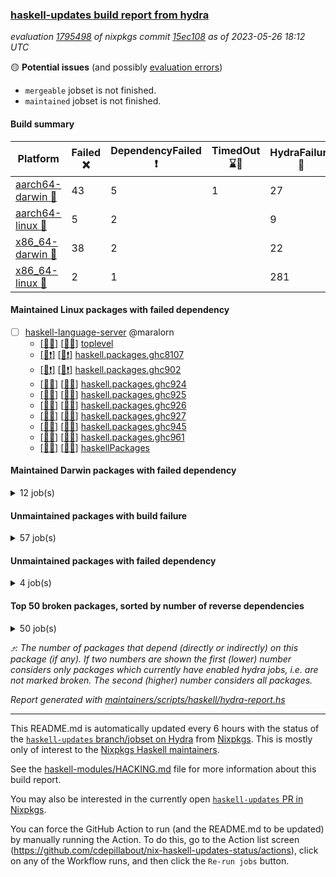 ### [haskell-updates build report from hydra](https://hydra.nixos.org/jobset/nixpkgs/haskell-updates)
*evaluation [1795498](https://hydra.nixos.org/eval/1795498) of nixpkgs commit [15ec108](https://github.com/NixOS/nixpkgs/commits/15ec108b1d2e23110b41edab9ec513439fcff70e) as of 2023-05-26 18:12 UTC*

:yellow_circle: **Potential issues** (and possibly [evaluation errors](https://hydra.nixos.org/jobset/nixpkgs/haskell-updates))
  * `mergeable` jobset is not finished.
  * `maintained` jobset is not finished.

#### Build summary

 | Platform | Failed :x: | DependencyFailed :heavy_exclamation_mark: | TimedOut :hourglass::no_entry_sign: | HydraFailure :construction: | Unfinished :hourglass_flowing_sand: | Success :heavy_check_mark: | 
 | --- | --- | --- | --- | --- | --- | --- | 
 | [aarch64-darwin :green_apple:](https://hydra.nixos.org/eval/1795498?filter=.aarch64-darwin) | 43 | 5 | 1 | 27 | 18 | 6421 | 
 | [aarch64-linux :iphone:](https://hydra.nixos.org/eval/1795498?filter=.aarch64-linux) | 5 | 2 |  | 9 | 17 | 6557 | 
 | [x86_64-darwin :apple:](https://hydra.nixos.org/eval/1795498?filter=.x86_64-darwin) | 38 | 2 |  | 22 | 18 | 6454 | 
 | [x86_64-linux :penguin:](https://hydra.nixos.org/eval/1795498?filter=.x86_64-linux) | 2 | 1 |  | 281 | 25 | 6328 | 
#### Maintained Linux packages with failed dependency
- [ ] [haskell-language-server](https://hydra.nixos.org/eval/1795498?filter=haskell-language-server) @maralorn
  - [[:iphone::construction:]](https://hydra.nixos.org/build/220674954) [[:penguin::construction:]](https://hydra.nixos.org/build/220668556) [toplevel](https://hydra.nixos.org/eval/1795498?filter=haskell-language-server)
  - [[:iphone::heavy_exclamation_mark:]](https://hydra.nixos.org/build/221745292) [[:penguin::heavy_exclamation_mark:]](https://hydra.nixos.org/build/221745296) [haskell.packages.ghc8107](https://hydra.nixos.org/eval/1795498?filter=haskell.packages.ghc8107.haskell-language-server)
  - [[:iphone::heavy_exclamation_mark:]](https://hydra.nixos.org/build/221745294) [[:penguin::heavy_exclamation_mark:]](https://hydra.nixos.org/build/221745299) [haskell.packages.ghc902](https://hydra.nixos.org/eval/1795498?filter=haskell.packages.ghc902.haskell-language-server)
  - [[:iphone::construction:]](https://hydra.nixos.org/build/220667219) [[:penguin::construction:]](https://hydra.nixos.org/build/220672480) [haskell.packages.ghc924](https://hydra.nixos.org/eval/1795498?filter=haskell.packages.ghc924.haskell-language-server)
  - [[:iphone::construction:]](https://hydra.nixos.org/build/220680070) [[:penguin::construction:]](https://hydra.nixos.org/build/220675760) [haskell.packages.ghc925](https://hydra.nixos.org/eval/1795498?filter=haskell.packages.ghc925.haskell-language-server)
  - [[:iphone::construction:]](https://hydra.nixos.org/build/220671491) [[:penguin::construction:]](https://hydra.nixos.org/build/220669832) [haskell.packages.ghc926](https://hydra.nixos.org/eval/1795498?filter=haskell.packages.ghc926.haskell-language-server)
  - [[:iphone::construction:]](https://hydra.nixos.org/build/220668489) [[:penguin::construction:]](https://hydra.nixos.org/build/220670980) [haskell.packages.ghc927](https://hydra.nixos.org/eval/1795498?filter=haskell.packages.ghc927.haskell-language-server)
  - [[:iphone::construction:]](https://hydra.nixos.org/build/220679066) [[:penguin::construction:]](https://hydra.nixos.org/build/220677753) [haskell.packages.ghc945](https://hydra.nixos.org/eval/1795498?filter=haskell.packages.ghc945.haskell-language-server)
  - [[:iphone::construction:]](https://hydra.nixos.org/build/220673971) [[:penguin::construction:]](https://hydra.nixos.org/build/220672856) [haskell.packages.ghc961](https://hydra.nixos.org/eval/1795498?filter=haskell.packages.ghc961.haskell-language-server)
  - [[:iphone::construction:]](https://hydra.nixos.org/build/220667119) [[:penguin::construction:]](https://hydra.nixos.org/build/220675067) [haskellPackages](https://hydra.nixos.org/eval/1795498?filter=haskellPackages.haskell-language-server)
#### Maintained Darwin packages with failed dependency
<details><summary>12 job(s) </summary>

- [ ] [haskell-language-server](https://hydra.nixos.org/eval/1795498?filter=haskell-language-server) @maralorn
  - [[:green_apple::construction:]](https://hydra.nixos.org/build/220671651) [[:apple::construction:]](https://hydra.nixos.org/build/220674674) [toplevel](https://hydra.nixos.org/eval/1795498?filter=haskell-language-server)
  - [[:green_apple::heavy_exclamation_mark:]](https://hydra.nixos.org/build/221745303) [[:apple::heavy_exclamation_mark:]](https://hydra.nixos.org/build/221745302) [haskell.packages.ghc8107](https://hydra.nixos.org/eval/1795498?filter=haskell.packages.ghc8107.haskell-language-server)
  - [[:green_apple::heavy_exclamation_mark:]](https://hydra.nixos.org/build/221745291) [[:apple::heavy_exclamation_mark:]](https://hydra.nixos.org/build/221745297) [haskell.packages.ghc902](https://hydra.nixos.org/eval/1795498?filter=haskell.packages.ghc902.haskell-language-server)
  - [[:green_apple::construction:]](https://hydra.nixos.org/build/220669910) [[:apple::construction:]](https://hydra.nixos.org/build/220673658) [haskell.packages.ghc924](https://hydra.nixos.org/eval/1795498?filter=haskell.packages.ghc924.haskell-language-server)
  - [[:green_apple::construction:]](https://hydra.nixos.org/build/220678891) [[:apple::construction:]](https://hydra.nixos.org/build/220673143) [haskell.packages.ghc925](https://hydra.nixos.org/eval/1795498?filter=haskell.packages.ghc925.haskell-language-server)
  - [[:green_apple::construction:]](https://hydra.nixos.org/build/220678748) [[:apple::construction:]](https://hydra.nixos.org/build/220664423) [haskell.packages.ghc926](https://hydra.nixos.org/eval/1795498?filter=haskell.packages.ghc926.haskell-language-server)
  - [[:green_apple::construction:]](https://hydra.nixos.org/build/220666573) [[:apple::construction:]](https://hydra.nixos.org/build/220666424) [haskell.packages.ghc927](https://hydra.nixos.org/eval/1795498?filter=haskell.packages.ghc927.haskell-language-server)
  - [[:green_apple::construction:]](https://hydra.nixos.org/build/220665154) [[:apple::construction:]](https://hydra.nixos.org/build/220671071) [haskell.packages.ghc945](https://hydra.nixos.org/eval/1795498?filter=haskell.packages.ghc945.haskell-language-server)
  - [[:green_apple::construction:]](https://hydra.nixos.org/build/220663355) [[:apple::construction:]](https://hydra.nixos.org/build/220666320) [haskell.packages.ghc961](https://hydra.nixos.org/eval/1795498?filter=haskell.packages.ghc961.haskell-language-server)
  - [[:green_apple::construction:]](https://hydra.nixos.org/build/220673221) [[:apple::construction:]](https://hydra.nixos.org/build/220666377) [haskellPackages](https://hydra.nixos.org/eval/1795498?filter=haskellPackages.haskell-language-server)
- [ ] [[:green_apple::heavy_exclamation_mark:]](https://hydra.nixos.org/build/220674599) [[:apple::construction:]](https://hydra.nixos.org/build/220665526) [haskellPackages.streamly-lmdb](https://hydra.nixos.org/eval/1795498?filter=haskellPackages.streamly-lmdb) @shlok
</details>

#### Unmaintained packages with build failure
<details><summary>57 job(s) </summary>

- [ ] [[:green_apple::x:]](https://hydra.nixos.org/build/220667266) [[:iphone::heavy_check_mark:]](https://hydra.nixos.org/build/220672591) [[:apple::heavy_check_mark:]](https://hydra.nixos.org/build/220666229) [[:penguin::heavy_check_mark:]](https://hydra.nixos.org/build/220663004) [haskellPackages.di-core](https://hydra.nixos.org/eval/1795498?filter=haskellPackages.di-core)  :arrow_heading_up: 8 | 11
- [ ] [[:green_apple::heavy_check_mark:]](https://hydra.nixos.org/build/219814299) [[:iphone::x:]](https://hydra.nixos.org/build/219825954) [[:apple::heavy_check_mark:]](https://hydra.nixos.org/build/219822238) [[:penguin::heavy_check_mark:]](https://hydra.nixos.org/build/219821736) [haskellPackages.long-double](https://hydra.nixos.org/eval/1795498?filter=haskellPackages.long-double)  :arrow_heading_up: 1 | 2
- [ ] [[:green_apple::x:]](https://hydra.nixos.org/build/220663914) [[:iphone::heavy_check_mark:]](https://hydra.nixos.org/build/220667392) [[:apple::construction:]](https://hydra.nixos.org/build/220663478) [[:penguin::heavy_check_mark:]](https://hydra.nixos.org/build/220664487) [haskellPackages.posix-socket](https://hydra.nixos.org/eval/1795498?filter=haskellPackages.posix-socket)  :arrow_heading_up: 1 | 2
- [ ] [[:green_apple::x:]](https://hydra.nixos.org/build/219822134) [[:iphone::heavy_check_mark:]](https://hydra.nixos.org/build/220654727) [[:apple::x:]](https://hydra.nixos.org/build/219812749) [[:penguin::heavy_check_mark:]](https://hydra.nixos.org/build/220654786) [haskellPackages.openal-ffi](https://hydra.nixos.org/eval/1795498?filter=haskellPackages.openal-ffi)  :arrow_heading_up: 1 | 1
- [ ] [[:green_apple::heavy_check_mark:]](https://hydra.nixos.org/build/219822225) [[:iphone::x:]](https://hydra.nixos.org/build/219803223) [[:apple::heavy_check_mark:]](https://hydra.nixos.org/build/219803406) [[:penguin::heavy_check_mark:]](https://hydra.nixos.org/build/219805721) [haskellPackages.freetype2](https://hydra.nixos.org/eval/1795498?filter=haskellPackages.freetype2)  :arrow_heading_up: 0 | 11
- [ ] [[:green_apple::x:]](https://hydra.nixos.org/build/219812129) [[:iphone::heavy_check_mark:]](https://hydra.nixos.org/build/219809287) [[:apple::x:]](https://hydra.nixos.org/build/219811502) [[:penguin::heavy_check_mark:]](https://hydra.nixos.org/build/219816947) [haskellPackages.llvm-tf](https://hydra.nixos.org/eval/1795498?filter=haskellPackages.llvm-tf)  :arrow_heading_up: 0 | 6
- [ ] [[:green_apple::construction:]](https://hydra.nixos.org/build/220664003) [[:iphone::heavy_check_mark:]](https://hydra.nixos.org/build/220664160) [[:apple::x:]](https://hydra.nixos.org/build/220668969) [[:penguin::heavy_check_mark:]](https://hydra.nixos.org/build/220670378) [haskellPackages.pipes-zlib](https://hydra.nixos.org/eval/1795498?filter=haskellPackages.pipes-zlib)  :arrow_heading_up: 0 | 5
- [ ] [[:green_apple::x:]](https://hydra.nixos.org/build/220662956) [[:iphone::heavy_check_mark:]](https://hydra.nixos.org/build/220675345) [[:apple::heavy_check_mark:]](https://hydra.nixos.org/build/220676979) [[:penguin::heavy_check_mark:]](https://hydra.nixos.org/build/220665680) [haskellPackages.folds](https://hydra.nixos.org/eval/1795498?filter=haskellPackages.folds)  :arrow_heading_up: 0 | 3
- [ ] [[:green_apple::x:]](https://hydra.nixos.org/build/219813459) [[:iphone::x:]](https://hydra.nixos.org/build/219807333) [[:apple::heavy_check_mark:]](https://hydra.nixos.org/build/219815125) [[:penguin::heavy_check_mark:]](https://hydra.nixos.org/build/219809651) [haskellPackages.picosat](https://hydra.nixos.org/eval/1795498?filter=haskellPackages.picosat)  :arrow_heading_up: 0 | 3
- [ ] [[:green_apple::x:]](https://hydra.nixos.org/build/219800520) [[:iphone::heavy_check_mark:]](https://hydra.nixos.org/build/219812915) [[:apple::heavy_check_mark:]](https://hydra.nixos.org/build/219810990) [[:penguin::heavy_check_mark:]](https://hydra.nixos.org/build/219819715) [haskellPackages.LibZip](https://hydra.nixos.org/eval/1795498?filter=haskellPackages.LibZip)  :arrow_heading_up: 0 | 2
- [ ] [[:green_apple::heavy_check_mark:]](https://hydra.nixos.org/build/220675337) [[:iphone::heavy_check_mark:]](https://hydra.nixos.org/build/220674799) [[:apple::x:]](https://hydra.nixos.org/build/220673501) [[:penguin::heavy_check_mark:]](https://hydra.nixos.org/build/220674366) [haskellPackages.quic](https://hydra.nixos.org/eval/1795498?filter=haskellPackages.quic)  :arrow_heading_up: 0 | 2
- [ ] [[:green_apple::x:]](https://hydra.nixos.org/build/220667776) [[:iphone::heavy_check_mark:]](https://hydra.nixos.org/build/220663749) [[:apple::heavy_check_mark:]](https://hydra.nixos.org/build/220663336) [[:penguin::heavy_check_mark:]](https://hydra.nixos.org/build/220680678) [haskellPackages.rocksdb-haskell](https://hydra.nixos.org/eval/1795498?filter=haskellPackages.rocksdb-haskell)  :arrow_heading_up: 0 | 2
- [ ] [[:green_apple::construction:]](https://hydra.nixos.org/build/220674495) [[:iphone::heavy_check_mark:]](https://hydra.nixos.org/build/220670948) [[:apple::x:]](https://hydra.nixos.org/build/220672647) [[:penguin::heavy_check_mark:]](https://hydra.nixos.org/build/220665306) [haskellPackages.h-raylib](https://hydra.nixos.org/eval/1795498?filter=haskellPackages.h-raylib)  :arrow_heading_up: 0 | 1
- [ ] [[:green_apple::x:]](https://hydra.nixos.org/build/219825934) [[:iphone::heavy_check_mark:]](https://hydra.nixos.org/build/219821588) [[:apple::x:]](https://hydra.nixos.org/build/219816946) [[:penguin::heavy_check_mark:]](https://hydra.nixos.org/build/219801127) [haskellPackages.hamid](https://hydra.nixos.org/eval/1795498?filter=haskellPackages.hamid)  :arrow_heading_up: 0 | 1
- [ ] [[:green_apple::x:]](https://hydra.nixos.org/build/219819697) [[:iphone::heavy_check_mark:]](https://hydra.nixos.org/build/219822624) [[:apple::x:]](https://hydra.nixos.org/build/219800704) [[:penguin::heavy_check_mark:]](https://hydra.nixos.org/build/219816187) [haskellPackages.huckleberry](https://hydra.nixos.org/eval/1795498?filter=haskellPackages.huckleberry)  :arrow_heading_up: 0 | 1
- [ ] [[:green_apple::heavy_check_mark:]](https://hydra.nixos.org/build/220680094) [[:iphone::heavy_check_mark:]](https://hydra.nixos.org/build/220667181) [[:apple::heavy_check_mark:]](https://hydra.nixos.org/build/220669571) [[:penguin::x:]](https://hydra.nixos.org/build/220680646) [haskellPackages.openai-servant](https://hydra.nixos.org/eval/1795498?filter=haskellPackages.openai-servant)  :arrow_heading_up: 0 | 1
- [ ] [[:green_apple::x:]](https://hydra.nixos.org/build/219820633) [[:iphone::heavy_check_mark:]](https://hydra.nixos.org/build/219806252) [[:apple::x:]](https://hydra.nixos.org/build/219824785) [[:penguin::heavy_check_mark:]](https://hydra.nixos.org/build/219812547) [haskellPackages.select](https://hydra.nixos.org/eval/1795498?filter=haskellPackages.select)  :arrow_heading_up: 0 | 1
- [ ] [[:green_apple::x:]](https://hydra.nixos.org/build/220664008) [[:iphone::heavy_check_mark:]](https://hydra.nixos.org/build/220669896) [[:apple::x:]](https://hydra.nixos.org/build/220668553) [[:penguin::heavy_check_mark:]](https://hydra.nixos.org/build/220664077) [haskellPackages.sysinfo](https://hydra.nixos.org/eval/1795498?filter=haskellPackages.sysinfo)  :arrow_heading_up: 0 | 1
- [ ] [[:green_apple::heavy_check_mark:]](https://hydra.nixos.org/build/220666676) [[:iphone::heavy_check_mark:]](https://hydra.nixos.org/build/220677456) [[:apple::x:]](https://hydra.nixos.org/build/220679040) [[:penguin::heavy_check_mark:]](https://hydra.nixos.org/build/220663626) [haskellPackages.FractalArt](https://hydra.nixos.org/eval/1795498?filter=haskellPackages.FractalArt) 
- [ ] [[:green_apple::heavy_check_mark:]](https://hydra.nixos.org/build/219804981) [[:iphone::x:]](https://hydra.nixos.org/build/219820285) [[:apple::heavy_check_mark:]](https://hydra.nixos.org/build/219811233) [[:penguin::heavy_check_mark:]](https://hydra.nixos.org/build/219808597) [haskellPackages.HsASA](https://hydra.nixos.org/eval/1795498?filter=haskellPackages.HsASA) 
- [ ] [[:green_apple::x:]](https://hydra.nixos.org/build/219814180) [[:iphone::heavy_check_mark:]](https://hydra.nixos.org/build/220654625) [[:apple::x:]](https://hydra.nixos.org/build/219800504) [[:penguin::heavy_check_mark:]](https://hydra.nixos.org/build/220654775) [haskellPackages.al](https://hydra.nixos.org/eval/1795498?filter=haskellPackages.al) 
- [ ] [[:green_apple::heavy_check_mark:]](https://hydra.nixos.org/build/220668788) [[:iphone::heavy_check_mark:]](https://hydra.nixos.org/build/220668407) [[:apple::x:]](https://hydra.nixos.org/build/220675331) [[:penguin::heavy_check_mark:]](https://hydra.nixos.org/build/220669322) [haskellPackages.env-extra](https://hydra.nixos.org/eval/1795498?filter=haskellPackages.env-extra) 
- [ ] [[:green_apple::construction:]](https://hydra.nixos.org/build/220666028) [[:iphone::heavy_check_mark:]](https://hydra.nixos.org/build/220673941) [[:apple::x:]](https://hydra.nixos.org/build/220667021) [[:penguin::heavy_check_mark:]](https://hydra.nixos.org/build/220668977) [haskellPackages.epub-tools](https://hydra.nixos.org/eval/1795498?filter=haskellPackages.epub-tools) 
- [ ] [[:green_apple::x:]](https://hydra.nixos.org/build/220679754) [[:iphone::heavy_check_mark:]](https://hydra.nixos.org/build/220663220) [[:apple::heavy_check_mark:]](https://hydra.nixos.org/build/220666586) [[:penguin::heavy_check_mark:]](https://hydra.nixos.org/build/220669034) [haskellPackages.executable-hash](https://hydra.nixos.org/eval/1795498?filter=haskellPackages.executable-hash) 
- [ ] [[:green_apple::x:]](https://hydra.nixos.org/build/219809876) [[:iphone::heavy_check_mark:]](https://hydra.nixos.org/build/219804080) [[:apple::x:]](https://hydra.nixos.org/build/219823069) [[:penguin::heavy_check_mark:]](https://hydra.nixos.org/build/219807643) [haskellPackages.float128](https://hydra.nixos.org/eval/1795498?filter=haskellPackages.float128) 
- [ ] [[:green_apple::x:]](https://hydra.nixos.org/build/219801234) [[:iphone::heavy_check_mark:]](https://hydra.nixos.org/build/219826945) [[:apple::x:]](https://hydra.nixos.org/build/219804199) [[:penguin::heavy_check_mark:]](https://hydra.nixos.org/build/219813269) [haskellPackages.fudgets](https://hydra.nixos.org/eval/1795498?filter=haskellPackages.fudgets) 
- [ ] [[:green_apple::x:]](https://hydra.nixos.org/build/220663823) [[:iphone::heavy_check_mark:]](https://hydra.nixos.org/build/220667000) [[:apple::x:]](https://hydra.nixos.org/build/220681099) [[:penguin::heavy_check_mark:]](https://hydra.nixos.org/build/220677047) [haskellPackages.gerrit](https://hydra.nixos.org/eval/1795498?filter=haskellPackages.gerrit) 
- [ ] [[:green_apple::x:]](https://hydra.nixos.org/build/220664698) [[:apple::construction:]](https://hydra.nixos.org/build/220666452) [haskellPackages.gtk-mac-integration](https://hydra.nixos.org/eval/1795498?filter=haskellPackages.gtk-mac-integration) 
- [ ] [[:green_apple::x:]](https://hydra.nixos.org/build/220665066) [[:apple::construction:]](https://hydra.nixos.org/build/220677797) [haskellPackages.gtk3-mac-integration](https://hydra.nixos.org/eval/1795498?filter=haskellPackages.gtk3-mac-integration) 
- [ ] [[:green_apple::x:]](https://hydra.nixos.org/build/220665837) [[:iphone::heavy_check_mark:]](https://hydra.nixos.org/build/220676244) [[:apple::x:]](https://hydra.nixos.org/build/220671509) [[:penguin::heavy_check_mark:]](https://hydra.nixos.org/build/220678334) [haskellPackages.hinotify-conduit](https://hydra.nixos.org/eval/1795498?filter=haskellPackages.hinotify-conduit) 
- [ ] [[:green_apple::x:]](https://hydra.nixos.org/build/220668820) [[:iphone::construction:]](https://hydra.nixos.org/build/220666984) [[:apple::construction:]](https://hydra.nixos.org/build/220663649) [[:penguin::x:]](https://hydra.nixos.org/build/220670881) [haskellPackages.hprox](https://hydra.nixos.org/eval/1795498?filter=haskellPackages.hprox) 
- [ ] [[:green_apple::x:]](https://hydra.nixos.org/build/219821028) [[:iphone::heavy_check_mark:]](https://hydra.nixos.org/build/219807066) [[:apple::x:]](https://hydra.nixos.org/build/219813734) [[:penguin::heavy_check_mark:]](https://hydra.nixos.org/build/219804801) [haskellPackages.hsshellscript](https://hydra.nixos.org/eval/1795498?filter=haskellPackages.hsshellscript) 
- [ ] [[:green_apple::x:]](https://hydra.nixos.org/build/219810435) [[:iphone::heavy_check_mark:]](https://hydra.nixos.org/build/219825726) [[:apple::x:]](https://hydra.nixos.org/build/219811526) [[:penguin::heavy_check_mark:]](https://hydra.nixos.org/build/219822429) [haskellPackages.hssourceinfo](https://hydra.nixos.org/eval/1795498?filter=haskellPackages.hssourceinfo) 
- [ ] [[:green_apple::construction:]](https://hydra.nixos.org/build/220678028) [[:iphone::heavy_check_mark:]](https://hydra.nixos.org/build/220663334) [[:apple::x:]](https://hydra.nixos.org/build/220676920) [[:penguin::heavy_check_mark:]](https://hydra.nixos.org/build/220667254) [haskellPackages.hunspell-hs](https://hydra.nixos.org/eval/1795498?filter=haskellPackages.hunspell-hs) 
- [ ] [[:apple::x:]](https://hydra.nixos.org/build/220679278) [[:penguin::heavy_check_mark:]](https://hydra.nixos.org/build/220668669) [haskellPackages.inline-asm](https://hydra.nixos.org/eval/1795498?filter=haskellPackages.inline-asm) 
- [ ] [[:green_apple::x:]](https://hydra.nixos.org/build/220675129) [[:iphone::heavy_check_mark:]](https://hydra.nixos.org/build/220666017) [[:apple::x:]](https://hydra.nixos.org/build/220672131) [[:penguin::heavy_check_mark:]](https://hydra.nixos.org/build/220668910) [haskellPackages.interprocess](https://hydra.nixos.org/eval/1795498?filter=haskellPackages.interprocess) 
- [ ] [[:green_apple::x:]](https://hydra.nixos.org/build/220663530) [[:iphone::heavy_check_mark:]](https://hydra.nixos.org/build/220678870) [[:apple::x:]](https://hydra.nixos.org/build/220678665) [[:penguin::heavy_check_mark:]](https://hydra.nixos.org/build/220675835) [haskellPackages.intricacy](https://hydra.nixos.org/eval/1795498?filter=haskellPackages.intricacy) 
- [ ] [[:green_apple::x:]](https://hydra.nixos.org/build/220666058) [[:iphone::heavy_check_mark:]](https://hydra.nixos.org/build/220677206) [[:apple::x:]](https://hydra.nixos.org/build/220676170) [[:penguin::heavy_check_mark:]](https://hydra.nixos.org/build/220677537) [haskellPackages.ipcvar](https://hydra.nixos.org/eval/1795498?filter=haskellPackages.ipcvar) 
- [ ] [[:green_apple::x:]](https://hydra.nixos.org/build/219800542) [[:apple::x:]](https://hydra.nixos.org/build/219820765) [haskellPackages.kqueue](https://hydra.nixos.org/eval/1795498?filter=haskellPackages.kqueue) 
- [ ] [[:green_apple::x:]](https://hydra.nixos.org/build/220663666) [[:iphone::heavy_check_mark:]](https://hydra.nixos.org/build/220666513) [[:apple::heavy_check_mark:]](https://hydra.nixos.org/build/220674246) [[:penguin::heavy_check_mark:]](https://hydra.nixos.org/build/220671788) [haskellPackages.leveldb-haskell-fork](https://hydra.nixos.org/eval/1795498?filter=haskellPackages.leveldb-haskell-fork) 
- [ ] [[:green_apple::x:]](https://hydra.nixos.org/build/219822295) [[:iphone::heavy_check_mark:]](https://hydra.nixos.org/build/219818808) [[:apple::x:]](https://hydra.nixos.org/build/219814308) [[:penguin::heavy_check_mark:]](https://hydra.nixos.org/build/219826096) [haskellPackages.linux-framebuffer](https://hydra.nixos.org/eval/1795498?filter=haskellPackages.linux-framebuffer) 
- [ ] [[:green_apple::x:]](https://hydra.nixos.org/build/220678588) [[:iphone::heavy_check_mark:]](https://hydra.nixos.org/build/220669681) [[:apple::x:]](https://hydra.nixos.org/build/220665896) [[:penguin::heavy_check_mark:]](https://hydra.nixos.org/build/220666608) [haskellPackages.memzero](https://hydra.nixos.org/eval/1795498?filter=haskellPackages.memzero) 
- [ ] [[:green_apple::x:]](https://hydra.nixos.org/build/220669328) [[:iphone::heavy_check_mark:]](https://hydra.nixos.org/build/220672682) [[:apple::construction:]](https://hydra.nixos.org/build/220663980) [[:penguin::heavy_check_mark:]](https://hydra.nixos.org/build/220677561) [haskellPackages.persistent-pagination](https://hydra.nixos.org/eval/1795498?filter=haskellPackages.persistent-pagination) 
- [ ] [[:green_apple::construction:]](https://hydra.nixos.org/build/220670688) [[:iphone::heavy_check_mark:]](https://hydra.nixos.org/build/220673411) [[:apple::x:]](https://hydra.nixos.org/build/220679370) [[:penguin::heavy_check_mark:]](https://hydra.nixos.org/build/220680712) [haskellPackages.phatsort](https://hydra.nixos.org/eval/1795498?filter=haskellPackages.phatsort) 
- [ ] [[:green_apple::x:]](https://hydra.nixos.org/build/220671408) [[:iphone::heavy_check_mark:]](https://hydra.nixos.org/build/220677073) [[:apple::x:]](https://hydra.nixos.org/build/220678684) [[:penguin::heavy_check_mark:]](https://hydra.nixos.org/build/220667629) [haskellPackages.ping-wrapper](https://hydra.nixos.org/eval/1795498?filter=haskellPackages.ping-wrapper) 
- [ ] [[:green_apple::x:]](https://hydra.nixos.org/build/220675618) [[:iphone::heavy_check_mark:]](https://hydra.nixos.org/build/220663840) [[:apple::x:]](https://hydra.nixos.org/build/220671638) [[:penguin::heavy_check_mark:]](https://hydra.nixos.org/build/220672243) [haskellPackages.posix-timer](https://hydra.nixos.org/eval/1795498?filter=haskellPackages.posix-timer) 
- [ ] [[:green_apple::x:]](https://hydra.nixos.org/build/220668876) [[:iphone::heavy_check_mark:]](https://hydra.nixos.org/build/220669898) [[:apple::x:]](https://hydra.nixos.org/build/220663210) [[:penguin::heavy_check_mark:]](https://hydra.nixos.org/build/220675360) [haskellPackages.procex](https://hydra.nixos.org/eval/1795498?filter=haskellPackages.procex) 
- [ ] [[:green_apple::x:]](https://hydra.nixos.org/build/220669367) [[:iphone::heavy_check_mark:]](https://hydra.nixos.org/build/220673784) [[:apple::x:]](https://hydra.nixos.org/build/220664292) [[:penguin::heavy_check_mark:]](https://hydra.nixos.org/build/220666666) [haskellPackages.pthread](https://hydra.nixos.org/eval/1795498?filter=haskellPackages.pthread) 
- [ ] [[:green_apple::x:]](https://hydra.nixos.org/build/220678297) [[:iphone::heavy_check_mark:]](https://hydra.nixos.org/build/220664354) [[:apple::x:]](https://hydra.nixos.org/build/220663049) [[:penguin::heavy_check_mark:]](https://hydra.nixos.org/build/220678586) [haskellPackages.sandwich-webdriver](https://hydra.nixos.org/eval/1795498?filter=haskellPackages.sandwich-webdriver) 
- [ ] [[:green_apple::construction:]](https://hydra.nixos.org/build/220680197) [[:iphone::heavy_check_mark:]](https://hydra.nixos.org/build/220666955) [[:apple::x:]](https://hydra.nixos.org/build/220675848) [[:penguin::heavy_check_mark:]](https://hydra.nixos.org/build/220664587) [haskellPackages.tailfile-hinotify](https://hydra.nixos.org/eval/1795498?filter=haskellPackages.tailfile-hinotify) 
- [ ] [[:green_apple::x:]](https://hydra.nixos.org/build/219826291) [[:iphone::heavy_check_mark:]](https://hydra.nixos.org/build/219817389) [[:apple::heavy_check_mark:]](https://hydra.nixos.org/build/219824990) [[:penguin::heavy_check_mark:]](https://hydra.nixos.org/build/219817995) [haskellPackages.unix-simple](https://hydra.nixos.org/eval/1795498?filter=haskellPackages.unix-simple) 
- [ ] [[:green_apple::x:]](https://hydra.nixos.org/build/219809361) [[:iphone::heavy_check_mark:]](https://hydra.nixos.org/build/219803711) [[:apple::heavy_check_mark:]](https://hydra.nixos.org/build/219811479) [[:penguin::heavy_check_mark:]](https://hydra.nixos.org/build/219823027) [tests.haskell.writers](https://hydra.nixos.org/eval/1795498?filter=tests.haskell.writers) 
- [ ] [[:green_apple::x:]](https://hydra.nixos.org/build/220672160) [[:iphone::x:]](https://hydra.nixos.org/build/220668648) [[:apple::heavy_check_mark:]](https://hydra.nixos.org/build/220666710) [[:penguin::heavy_check_mark:]](https://hydra.nixos.org/build/220671330) [haskellPackages.x86-64bit](https://hydra.nixos.org/eval/1795498?filter=haskellPackages.x86-64bit) 
- [ ] [[:green_apple::x:]](https://hydra.nixos.org/build/219822322) [[:iphone::heavy_check_mark:]](https://hydra.nixos.org/build/219825759) [[:apple::x:]](https://hydra.nixos.org/build/219807975) [[:penguin::heavy_check_mark:]](https://hydra.nixos.org/build/219826416) [haskellPackages.xmonad-utils](https://hydra.nixos.org/eval/1795498?filter=haskellPackages.xmonad-utils) 
- [ ] [[:green_apple::x:]](https://hydra.nixos.org/build/219801213) [[:iphone::heavy_check_mark:]](https://hydra.nixos.org/build/219810179) [[:apple::x:]](https://hydra.nixos.org/build/219804083) [[:penguin::heavy_check_mark:]](https://hydra.nixos.org/build/219808253) [haskellPackages.yoga](https://hydra.nixos.org/eval/1795498?filter=haskellPackages.yoga) 
- [ ] [[:green_apple::x:]](https://hydra.nixos.org/build/219816446) [[:iphone::heavy_check_mark:]](https://hydra.nixos.org/build/219820803) [[:apple::x:]](https://hydra.nixos.org/build/219813688) [[:penguin::heavy_check_mark:]](https://hydra.nixos.org/build/219823923) [haskellPackages.zot](https://hydra.nixos.org/eval/1795498?filter=haskellPackages.zot) 
- [ ] [[:green_apple::x:]](https://hydra.nixos.org/build/219824912) [[:iphone::heavy_check_mark:]](https://hydra.nixos.org/build/219799911) [[:apple::x:]](https://hydra.nixos.org/build/219810001) [[:penguin::heavy_check_mark:]](https://hydra.nixos.org/build/219801441) [haskellPackages.zxcvbn-c](https://hydra.nixos.org/eval/1795498?filter=haskellPackages.zxcvbn-c) 
</details>

#### Unmaintained packages with failed dependency
<details><summary>4 job(s) </summary>

- [ ] [[:green_apple::heavy_exclamation_mark:]](https://hydra.nixos.org/build/220665223) [[:iphone::heavy_check_mark:]](https://hydra.nixos.org/build/220664350) [[:apple::heavy_check_mark:]](https://hydra.nixos.org/build/220668366) [[:penguin::heavy_check_mark:]](https://hydra.nixos.org/build/220664977) [haskellPackages.di-handle](https://hydra.nixos.org/eval/1795498?filter=haskellPackages.di-handle)  :arrow_heading_up: 6 | 9
- [ ] [[:green_apple::heavy_exclamation_mark:]](https://hydra.nixos.org/build/220676567) [[:iphone::heavy_check_mark:]](https://hydra.nixos.org/build/220664825) [[:apple::heavy_check_mark:]](https://hydra.nixos.org/build/220667532) [[:penguin::heavy_check_mark:]](https://hydra.nixos.org/build/220674789) [haskellPackages.di-monad](https://hydra.nixos.org/eval/1795498?filter=haskellPackages.di-monad)  :arrow_heading_up: 6 | 9
- [ ] [[:green_apple::heavy_check_mark:]](https://hydra.nixos.org/build/220671859) [[:iphone::heavy_exclamation_mark:]](https://hydra.nixos.org/build/220672987) [[:apple::heavy_check_mark:]](https://hydra.nixos.org/build/220671955) [[:penguin::heavy_check_mark:]](https://hydra.nixos.org/build/220671949) [haskellPackages.rounded-hw](https://hydra.nixos.org/eval/1795498?filter=haskellPackages.rounded-hw) 
- [ ] [[:green_apple::heavy_exclamation_mark:]](https://hydra.nixos.org/build/219813925) [[:iphone::heavy_check_mark:]](https://hydra.nixos.org/build/219824945) [[:apple::heavy_exclamation_mark:]](https://hydra.nixos.org/build/219800400) [[:penguin::heavy_check_mark:]](https://hydra.nixos.org/build/219812917) [haskellPackages.xbattbar](https://hydra.nixos.org/eval/1795498?filter=haskellPackages.xbattbar) 
</details>

#### Top 50 broken packages, sorted by number of reverse dependencies
<details><summary>50 job(s) </summary>

[amazonka-core](https://packdeps.haskellers.com/reverse/amazonka-core) :arrow_heading_up: 188  
[gogol-core](https://packdeps.haskellers.com/reverse/gogol-core) :arrow_heading_up: 184  
[haskell98](https://packdeps.haskellers.com/reverse/haskell98) :arrow_heading_up: 153  
[enumerator](https://packdeps.haskellers.com/reverse/enumerator) :arrow_heading_up: 56  
[util](https://packdeps.haskellers.com/reverse/util) :arrow_heading_up: 49  
[derive](https://packdeps.haskellers.com/reverse/derive) :arrow_heading_up: 48  
[amazonka](https://packdeps.haskellers.com/reverse/amazonka) :arrow_heading_up: 46  
[cgi](https://packdeps.haskellers.com/reverse/cgi) :arrow_heading_up: 46  
[accelerate](https://packdeps.haskellers.com/reverse/accelerate) :arrow_heading_up: 42  
[TypeCompose](https://packdeps.haskellers.com/reverse/TypeCompose) :arrow_heading_up: 39  
[PrimitiveArray](https://packdeps.haskellers.com/reverse/PrimitiveArray) :arrow_heading_up: 35  
[rank1dynamic](https://packdeps.haskellers.com/reverse/rank1dynamic) :arrow_heading_up: 33  
[distributed-static](https://packdeps.haskellers.com/reverse/distributed-static) :arrow_heading_up: 31  
[distributed-process](https://packdeps.haskellers.com/reverse/distributed-process) :arrow_heading_up: 30  
[iteratee](https://packdeps.haskellers.com/reverse/iteratee) :arrow_heading_up: 29  
[polysemy-resume](https://packdeps.haskellers.com/reverse/polysemy-resume) :arrow_heading_up: 27  
[sydtest](https://packdeps.haskellers.com/reverse/sydtest) :arrow_heading_up: 27  
[polysemy-conc](https://packdeps.haskellers.com/reverse/polysemy-conc) :arrow_heading_up: 26  
[crypto-numbers](https://packdeps.haskellers.com/reverse/crypto-numbers) :arrow_heading_up: 25  
[either-unwrap](https://packdeps.haskellers.com/reverse/either-unwrap) :arrow_heading_up: 25  
[polysemy-log](https://packdeps.haskellers.com/reverse/polysemy-log) :arrow_heading_up: 24  
[crypto-pubkey](https://packdeps.haskellers.com/reverse/crypto-pubkey) :arrow_heading_up: 22  
[haskelldb](https://packdeps.haskellers.com/reverse/haskelldb) :arrow_heading_up: 22  
[wxdirect](https://packdeps.haskellers.com/reverse/wxdirect) :arrow_heading_up: 22  
[BiobaseTypes](https://packdeps.haskellers.com/reverse/BiobaseTypes) :arrow_heading_up: 21  
[alg](https://packdeps.haskellers.com/reverse/alg) :arrow_heading_up: 21  
[amazonka-s3](https://packdeps.haskellers.com/reverse/amazonka-s3) :arrow_heading_up: 21  
[mmsyn2](https://packdeps.haskellers.com/reverse/mmsyn2) :arrow_heading_up: 21  
[wxc](https://packdeps.haskellers.com/reverse/wxc) :arrow_heading_up: 21  
[biocore](https://packdeps.haskellers.com/reverse/biocore) :arrow_heading_up: 20  
[bzlib](https://packdeps.haskellers.com/reverse/bzlib) :arrow_heading_up: 20  
[exon](https://packdeps.haskellers.com/reverse/exon) :arrow_heading_up: 20  
[wxcore](https://packdeps.haskellers.com/reverse/wxcore) :arrow_heading_up: 20  
[attoparsec-enumerator](https://packdeps.haskellers.com/reverse/attoparsec-enumerator) :arrow_heading_up: 19  
[bytestring-show](https://packdeps.haskellers.com/reverse/bytestring-show) :arrow_heading_up: 19  
[fay](https://packdeps.haskellers.com/reverse/fay) :arrow_heading_up: 19  
[gi-soup](https://packdeps.haskellers.com/reverse/gi-soup) :arrow_heading_up: 19  
[incipit](https://packdeps.haskellers.com/reverse/incipit) :arrow_heading_up: 19  
[wx](https://packdeps.haskellers.com/reverse/wx) :arrow_heading_up: 19  
[BiobaseENA](https://packdeps.haskellers.com/reverse/BiobaseENA) :arrow_heading_up: 18  
[asn1-data](https://packdeps.haskellers.com/reverse/asn1-data) :arrow_heading_up: 18  
[dbus-core](https://packdeps.haskellers.com/reverse/dbus-core) :arrow_heading_up: 18  
[gtksourceview2](https://packdeps.haskellers.com/reverse/gtksourceview2) :arrow_heading_up: 18  
[hsc3](https://packdeps.haskellers.com/reverse/hsc3) :arrow_heading_up: 18  
[polysemy-process](https://packdeps.haskellers.com/reverse/polysemy-process) :arrow_heading_up: 18  
[ukrainian-phonetics-basic](https://packdeps.haskellers.com/reverse/ukrainian-phonetics-basic) :arrow_heading_up: 18  
[BiobaseXNA](https://packdeps.haskellers.com/reverse/BiobaseXNA) :arrow_heading_up: 17  
[HGamer3D-Data](https://packdeps.haskellers.com/reverse/HGamer3D-Data) :arrow_heading_up: 17  
[certificate](https://packdeps.haskellers.com/reverse/certificate) :arrow_heading_up: 17  
[clash-prelude](https://packdeps.haskellers.com/reverse/clash-prelude) :arrow_heading_up: 17  
</details>


*:arrow_heading_up:: The number of packages that depend (directly or indirectly) on this package (if any). If two numbers are shown the first (lower) number considers only packages which currently have enabled hydra jobs, i.e. are not marked broken. The second (higher) number considers all packages.*

*Report generated with [maintainers/scripts/haskell/hydra-report.hs](https://github.com/NixOS/nixpkgs/blob/haskell-updates/maintainers/scripts/haskell/hydra-report.hs)*


----------------------------------------------------------------------

This README.md is automatically updated every 6 hours with the status of the
[`haskell-updates` branch/jobset on Hydra](https://hydra.nixos.org/jobset/nixpkgs/haskell-updates)
from [Nixpkgs](https://github.com/NixOS/nixpkgs).  This is mostly only of
interest to the [Nixpkgs Haskell maintainers](https://github.com/orgs/NixOS/teams/haskell).

See the
[haskell-modules/HACKING.md](https://github.com/NixOS/nixpkgs/blob/haskell-updates/pkgs/development/haskell-modules/HACKING.md)
file for more information about this build report.

You may also be interested in the currently open
[`haskell-updates` PR in Nixpkgs](https://github.com/nixos/nixpkgs/pulls?q=is%3Apr+is%3Aopen+head%3Ahaskell-updates).

You can force the GitHub Action to run (and the README.md to be updated) by
manually running the Action.  To do this, go to the Action list screen
(https://github.com/cdepillabout/nix-haskell-updates-status/actions),
click on any of the Workflow runs, and then click the `Re-run jobs` button.
